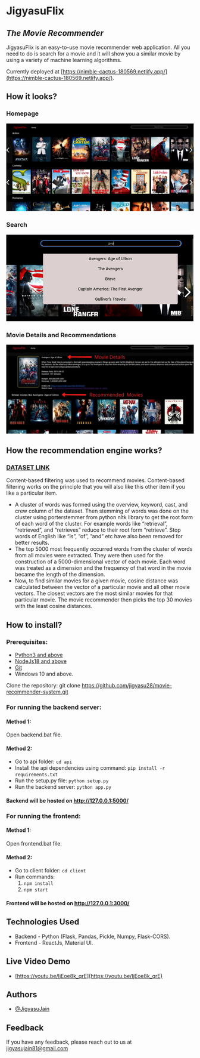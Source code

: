 
# JigyasuFlix
## _The Movie Recommender_



JigyasuFlix is an easy-to-use movie recommender web application. All you need to do is search for a movie and it will show you a similar movie by using a variety of machine learning algorithms.

Currently deployed at [https://nimble-cactus-180569.netlify.app/](https://nimble-cactus-180569.netlify.app/).


## How it looks?

### Homepage
![](screenshots/1.png)
### Search
![](screenshots/2.png)
### Movie Details and Recommendations
![](screenshots/3.jpg)


## How the recommendation engine works?
### [DATASET LINK](https://www.kaggle.com/datasets/tmdb/tmdb-movie-metadata?select=tmdb_5000_credits.csv)
Content-based filtering was used to recommend movies. Content-based filtering works on the principle that you will also like this other item if you like a particular item. 
* A cluster of words was formed using the overview, keyword, cast, and crew column of the dataset. Then stemming of words was done on the cluster using porterstemmer from python nltk library to get the root form of each word of the cluster. For example words like “retrieval”, “retrieved”, and “retrieves” reduce to their root form “retrieve”. Stop words of English like “is”, “of”, ”and” etc have also been removed for better results.
* The top 5000 most frequently occurred words from the cluster of words from all movies were extracted. They were then used for the construction of a 5000-dimensional vector of each movie. Each word was treated as a dimension and the frequency of that word in the movie became the length of the dimension. 
* Now, to find similar movies for a given movie, cosine distance was calculated between the vector of a particular movie and all other movie vectors. The closest vectors are the most similar movies for that particular movie. The movie recommender then picks the top 30 movies with the least cosine distances.

## How to install?

### Prerequisites: 
* [Python3 and above](https://www.python.org/downloads/)
* [NodeJs18 and above](https://nodejs.org/en/download/)
* [Git](https://git-scm.com/download/win)
* Windows 10 and above.

Clone the repository:
 git clone https://github.com/jigyasu28/movie-recommender-system.git
### For running the backend server:
#### Method 1:
Open backend.bat file.
#### Method 2:
* Go to api folder:
 ``` cd api ```
* Install the api dependencies using command: 
``` pip install -r requirements.txt ```
* Run the setup.py file: 
``` python setup.py ```
* Run the backend server: 
``` python app.py ```
#### Backend will be hosted on http://127.0.0.1:5000/
### For running the frontend:
#### Method 1:
Open frontend.bat file.
#### Method 2:
* Go to client folder:
 ``` cd client ```
* Run commands:<br/>
   1. ``` npm install ```
   2. ``` npm start ```
#### Frontend will be hosted on http://127.0.0.1:3000/
## Technologies Used
* Backend - Python (Flask, Pandas, Pickle, Numpy, Flask-CORS).
* Frontend - ReactJs, Material UI.

## Live Video Demo
- [https://youtu.be/IjEoe8k_qrE](https://youtu.be/IjEoe8k_qrE)

## Authors

- [@JigyasuJain](https://github.com/jigyasu28)


## Feedback

If you have any feedback, please reach out to us at jigyasujain81@gmail.com
